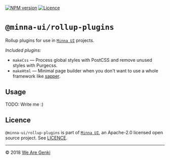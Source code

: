 <!-- markdownlint-disable first-line-h1 ol-prefix -->

[![NPM version](https://img.shields.io/npm/v/@minna-ui/rollup-plugins.svg)](https://www.npmjs.com/package/@minna-ui/rollup-plugins)
[![Licence](https://img.shields.io/npm/l/@minna-ui/rollup-plugins.svg)](https://github.com/WeAreGenki/minna-ui/blob/master/LICENCE)

# `@minna-ui/rollup-plugins`

Rollup plugins for use in [`Minna UI`](https://github.com/WeAreGenki/minna-ui) projects.

*Included plugins:*

* `makeCss` — Process global styles with PostCSS and remove unused styles with Purgecss.
* `makeHtml` — Minimal page builder when you don't want to use a whole framework like [sapper](https://sapper.svelte.technology).

## Usage

TODO: Write me :)

## Licence

`@minna-ui/rollup-plugins` is part of [`Minna UI`](https://github.com/WeAreGenki/minna-ui), an Apache-2.0 licensed open source project. See [LICENCE](https://github.com/WeAreGenki/minna-ui/blob/master/LICENCE).

-----

© 2018 [We Are Genki](https://wearegenki.com)
